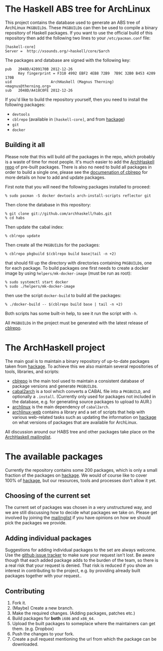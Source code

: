 The Haskell ABS tree for ArchLinux
====================================

This project contains the database used to generate an ABS tree of ArchLinux
`PKGBUILD`s.  These `PKGBUILD`s can then be used to compile a binary repository of
Haskell packages.  If you want to use the official build of this repository
then add the following two lines to your `/etc/pacman.conf` file:

    [haskell-core]
    Server =  http://xsounds.org/~haskell/core/$arch

The packages and database are signed with the following key:

    pub   2048D/4209170B 2012-12-26
          Key fingerprint = F310 4992 EBF2 4EB8 72B9  7B9C 32B0 B453 4209 170B
    uid                  ArchHaskell (Magnus Therning) <magnus@therning.org>
    sub   2048D/A418C0FE 2012-12-26

If you'd like to build the repository yourself, then you need to install the
following packages:

* `devtools`
* `cblrepo` (available in `[haskell-core]`, and from [hackage][6])
* `git`
* `docker`


Building it all
---------------

Please note that this will build *all* the packages in the repo, which probably is a waste of time for most people.  It's much easier to add the [ArchHaskell repo](https://wiki.archlinux.org/index.php/Haskell#ArchHaskell_repository) of pre-built packages.  There is also no need to build all packages in order to build a single one, please see the [documenation of cblrepo](https://github.com/magthe/cblrepo) for more details on how to add and update packages.

First note that you will need the following packages installed to proceed:

    % sudo pacman -S docker devtools arch-install-scripts reflector git

Then clone the database in this repository:

    % git clone git://github.com/archhaskell/habs.git
    % cd habs

Then update the cabal index:

    % cblrepo update

Then create all the `PKGBUILD`s for the packages:

    % cblrepo pkgbuild $(cblrepo build base|tail -n +2)

that should fill up the directory with directories containing `PKGBUILD`s, one for each package.  To build packages one first needs to create a docker image by using `helpers/mk-docker-image` (must be run as root):

    % sudo systemctl start docker
    % sudo ./helpers/mk-docker-image

then use the script `docker-build` to build all the packages:

    % ./docker-build -- $(cblrepo build base | tail -n +2)

Both scripts has some built-in help, to see it run the script with `-h`.

All `PKGBUILD`s in the project must be generated with the latest release of [cblrepo][6].

The ArchHaskell project
=======================

The main goal is to maintain a binary repository of up-to-date packages taken from [hackage][1].  To achieve this we also maintain several repositories of tools, libraries, and scripts:

* [cblrepo][6] is the main tool used to maintain a consistent database of package versions and generate `PKGBUILD`s.
* [cabal2arch][2] is a tool which converts a CABAL file into a `PKGBUILD`, and optionally a `.install`. (Currently only used for packages not included in the database, e.g. for generating source packages to upload to AUR.)
* [archlinux][3] is the main dependency of `cabal2arch`.
* [archlinux-web][4] contains a library and a set of scripts that help with various web-related tasks such as updating the information on [hackage][1] on what versions of packages that are available for ArchLinux.

All discussion around our HABS tree and other packages take place on the [ArchHaskell mailinglist][5].

The available packages
======================

Currently the repository contains some 200 packages, which is only a small fraction of the packages on [hackage][1].  We would of course like to cover 100% of [hackage][1], but our resources, tools and processes don't allow it yet.

Choosing of the current set
--------------------------

The current set of packages was chosen in a very unstructured way, and we are still discussing how to decide what packages we take on.  Please get involved by joining the [mailinglist][5] if you have opinions on how we should pick the packages we provide.

Adding individual packages
--------------------------

Suggestions for adding individual packages to the set are always welcome. Use the [github issue tracker][5] to make sure your request isn't lost.  Be aware though that each added package adds to the burden of the team, so there is a real risk that your request is denied.  That risk is reduced if you show an interest in contributing to the project, e.g. by providing already built packages together with your request..

Contributing
------------

1. Fork it.
2. (Maybe) Create a new branch.
3. Make the required changes. (Adding packages, patches etc.)
4. Build packages for **both** `i686` and `x86_64`.
5. Upload the built packages to someplace where the maintainers can get them. (e.g. Dropbox)
6. Push the changes to your fork.
7. Create a pull request mentioning the url from which the package can be downloaded.

[1]: http://hackage.haskell.org/packages/hackage.html
[2]: https://github.com/archhaskell/cabal2arch
[3]: https://github.com/archhaskell/archlinux
[4]: https://github.com/archhaskell/archlinux-web
[5]: https://github.com/archhaskell/habs/issues
[6]: http://hackage.haskell.org/package/cblrepo
